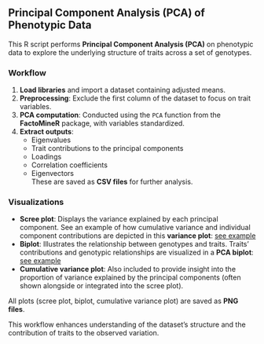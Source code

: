 ## Principal Component Analysis (PCA) of Phenotypic Data

This R script performs **Principal Component Analysis (PCA)** on phenotypic data to explore the underlying structure of traits across a set of genotypes.

### Workflow
1. **Load libraries** and import a dataset containing adjusted means.  
2. **Preprocessing**: Exclude the first column of the dataset to focus on trait variables.  
3. **PCA computation**: Conducted using the `PCA` function from the **FactoMineR** package, with variables standardized.  
4. **Extract outputs**:  
   - Eigenvalues  
   - Trait contributions to the principal components  
   - Loadings  
   - Correlation coefficients  
   - Eigenvectors  
   These are saved as **CSV files** for further analysis.

### Visualizations
- **Scree plot**: Displays the variance explained by each principal component. See an example of how cumulative variance and individual component contributions are depicted in this **variance plot**: [see example](https://journals.ashs.org/view/journals/hortsci/57/12/article-p1507.xml)  
- **Biplot**: Illustrates the relationship between genotypes and traits. Traits’ contributions and genotypic relationships are visualized in a **PCA biplot**: [see example](https://www.nature.com/articles/s41598-025-94819-z/figures/5)  
- **Cumulative variance plot**: Also included to provide insight into the proportion of variance explained by the principal components (often shown alongside or integrated into the scree plot).

All plots (scree plot, biplot, cumulative variance plot) are saved as **PNG files**.

This workflow enhances understanding of the dataset’s structure and the contribution of traits to the observed variation.


